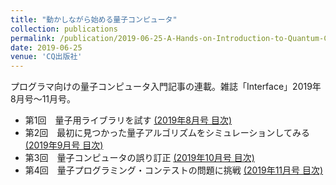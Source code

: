 ```yaml
---
title: "動かしながら始める量子コンピュータ"
collection: publications
permalink: /publication/2019-06-25-A-Hands-on-Introduction-to-Quantum-Computing
date: 2019-06-25
venue: 'CQ出版社'
---
```

プログラマ向けの量子コンピュータ入門記事の連載。雑誌「Interface」2019年8月号～11月号。
 * 第1回　量子用ライブラリを試す [(2019年8月号 目次)](https://interface.cqpub.co.jp/magazine/201908/)
 * 第2回　最初に見つかった量子アルゴリズムをシミュレーションしてみる [(2019年9月号 目次)](https://interface.cqpub.co.jp/magazine/201909/)
 * 第3回　量子コンピュータの誤り訂正  [(2019年10月号 目次)](https://interface.cqpub.co.jp/magazine/201910/)
 * 第4回　量子プログラミング・コンテストの問題に挑戦 [(2019年11月号 目次)](https://interface.cqpub.co.jp/magazine/201911/) 